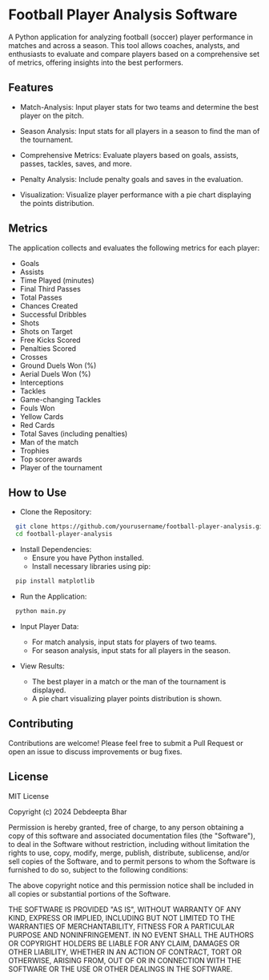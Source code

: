 
# Football Player Analysis Software

A Python application for analyzing football (soccer) player performance in matches and across a season. This tool allows coaches, analysts, and enthusiasts to evaluate and compare players based on a comprehensive set of metrics, offering insights into the best performers.


## Features

- Match-Analysis: Input player stats for two teams and determine the best player on the pitch.

- Season Analysis: Input stats for all players in a season to find the man of the tournament.

- Comprehensive Metrics: Evaluate players based on goals, assists, passes, tackles, saves, and more.

- Penalty Analysis: Include penalty goals and saves in the evaluation.

- Visualization: Visualize player performance with a pie chart displaying the points distribution.


## Metrics

The application collects and evaluates the following metrics for each player:

- Goals
- Assists
- Time Played (minutes)
- Final Third Passes
- Total Passes
- Chances Created
- Successful Dribbles
- Shots
- Shots on Target
- Free Kicks Scored
- Penalties Scored
- Crosses
- Ground Duels Won (%)
- Aerial Duels Won (%)
- Interceptions
- Tackles
- Game-changing Tackles
- Fouls Won
- Yellow Cards
- Red Cards
- Total Saves (including penalties)
- Man of the match
- Trophies
- Top scorer awards
- Player of the tournament




## How to Use

- Clone the Repository:

```bash
  git clone https://github.com/yourusername/football-player-analysis.git
  cd football-player-analysis
```
- Install Dependencies:
  - Ensure you have Python installed.
  - Install necessary libraries using pip:

```bash
  pip install matplotlib
```

- Run the Application:

```bash
  python main.py
```

- Input Player Data:

  - For match analysis, input stats for players of two teams.
  - For season analysis, input stats for all players in the season.
- View Results:

  - The best player in a match or the man of the tournament is displayed.
  - A pie chart visualizing player points distribution is shown.


## Contributing

Contributions are welcome! Please feel free to submit a Pull Request or open an issue to discuss improvements or bug fixes.


## License

MIT License

Copyright (c) 2024 Debdeepta Bhar

Permission is hereby granted, free of charge, to any person obtaining a copy
of this software and associated documentation files (the "Software"), to deal
in the Software without restriction, including without limitation the rights
to use, copy, modify, merge, publish, distribute, sublicense, and/or sell
copies of the Software, and to permit persons to whom the Software is
furnished to do so, subject to the following conditions:

The above copyright notice and this permission notice shall be included in all
copies or substantial portions of the Software.

THE SOFTWARE IS PROVIDED "AS IS", WITHOUT WARRANTY OF ANY KIND, EXPRESS OR
IMPLIED, INCLUDING BUT NOT LIMITED TO THE WARRANTIES OF MERCHANTABILITY,
FITNESS FOR A PARTICULAR PURPOSE AND NONINFRINGEMENT. IN NO EVENT SHALL THE
AUTHORS OR COPYRIGHT HOLDERS BE LIABLE FOR ANY CLAIM, DAMAGES OR OTHER
LIABILITY, WHETHER IN AN ACTION OF CONTRACT, TORT OR OTHERWISE, ARISING FROM,
OUT OF OR IN CONNECTION WITH THE SOFTWARE OR THE USE OR OTHER DEALINGS IN THE
SOFTWARE.
